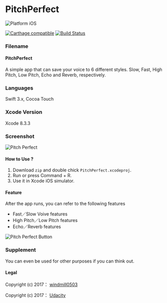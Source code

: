 # PitchPerfect 

![Platform iOS](https://img.shields.io/badge/nanodegree-iOS-blue.svg)

[![Carthage compatible](https://img.shields.io/badge/Carthage-compatible-4BC51D.svg?style=flat)](https://github.com/Carthage/Carthage)
[![Build Status](https://travis-ci.org/typelift/Swiftz.svg?branch=master)](https://travis-ci.org/typelift/Swiftz)

### Filename

#### PitchPerfect

A simple app that can save your voice to 6 different styles. Slow, Fast, High Pitch, Low Pitch, Echo and Reverb, respectively.

### Languages
Swift 3.x, Cocoa Touch

### Xcode Version

Xcode 8.3.3

### Screenshot

![Pitch Perfect](http://www.nousbuild.org/demo/githubimages/pitch-perfect.jpg)

#### How to Use ?

1. Download `zip` and double chick `PitchPerfect.xcodeproj`.
2. Run or press Command + R.
3. Use it in Xcode iOS simulator.

#### Feature
After the app runs, you can refer to the following features

+ Fast／Slow Voive features
+ High Pitch／Low Pitch features
+ Echo／Reverb features

![Pitch Perfect Button](http://www.nousbuild.org/demo/githubimages/pitch-perfect-button.jpg)

### Supplement

You can even be used for other purposes if you can think out.

#### Legal

Copyright (c) 2017： [windmill0503](https://github.com/windmill0503)

Copyright (c) 2017： [Udacity](https://www.udacity.com)